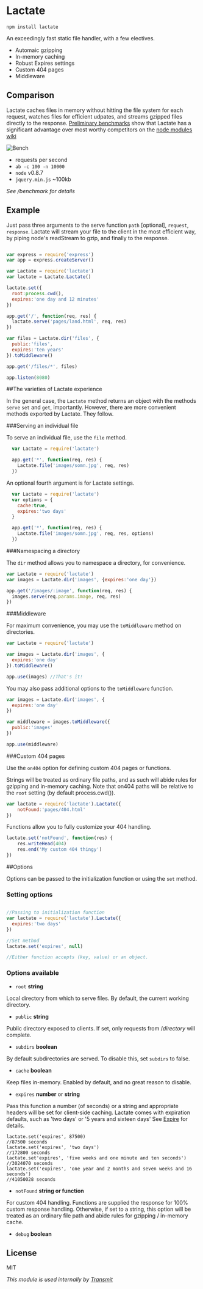 # Lactate

`npm install lactate`

An exceedingly fast static file handler, with a few electives.

* Automaic gzipping
* In-memory caching
* Robust Expires settings
* Custom 404 pages
* Middleware

## Comparison

Lactate caches files in memory without hitting the file system for each request, watches files for efficient udpates, and streams gzipped files directly to the response.  [Preliminary benchmarks](https://github.com/Weltschmerz/Lactate/blob/master/benchmark/new/results.md) show that Lactate has a significant advantage over  most worthy competitors on the [node modules wiki](https://github.com/joyent/node/wiki/Modules#wiki-web-frameworks-static)

![Bench](http://i.imgur.com/b3xJU.jpg)

* requests per second
* `ab -c 100 -n 10000`
* `node` v0.8.7
* `jquery.min.js` ~100kb

*See /benchmark for details*

## Example

Just pass three arguments to the serve function `path` [optional], `request`, `response`. Lactate will stream your file to the client in the most efficient way, by piping node's readStream to gzip, and finally to the response.

```js

var express = require('express')
var app = express.createServer()

var Lactate = require('lactate')
var lactate = Lactate.Lactate()

lactate.set({
  root:process.cwd(),
  expires:'one day and 12 minutes'
})

app.get('/', function(req, res) {
  lactate.serve('pages/land.html', req, res)
})

var files = Lactate.dir('files', {
  public:'files',
  expires:'ten years'
}).toMiddleware()

app.get('/files/*', files)

app.listen(8080)

```

##The varieties of Lactate experience

In the general case, the `Lactate` method returns an object with the methods `serve` `set` and `get`, importantly. However, there are more convenient methods exported by Lactate. They follow.

###Serving an individual file

To serve an individual file, use the `file` method.

```js
  var Lactate = require('lactate')

  app.get('*', function(req, res) {
    Lactate.file('images/somn.jpg', req, res)
  })
```

An optional fourth argument is for Lactate settings.

```js
  var Lactate = require('lactate')
  var options = {
    cache:true,
    expires:'two days'
  }

  app.get('*', function(req, res) {
    Lactate.file('images/somn.jpg', req, res, options)
  })
```

###Namespacing a directory

The `dir` method allows you to namespace a directory, for convenience.

```js
var Lactate = require('lactate')
var images = Lactate.dir('images', {expires:'one day'})

app.get('/images/:image', function(req, res) {
  images.serve(req.params.image, req, res)
})
```

###Middleware

For maximum convenience, you may use the `toMiddleware` method on directories.

```js
var Lactate = require('lactate')

var images = Lactate.dir('images', {
  expires:'one day'
}).toMiddleware()

app.use(images) //That's it!
```

You may also pass additional options to the `toMiddleware` function.

```js
var images = Lactate.dir('images', {
  expires:'one day'
})

var middleware = images.toMiddleware({
  public:'images'
})

app.use(middleware)
```

###Custom 404 pages

Use the `on404` option for defining custom 404 pages or functions.

Strings will be treated as ordinary file paths, and as such will abide rules for gzipping and in-memory caching. Note that on404 paths will be relative to the `root` setting (by default process.cwd()).

```js
var lactate = require('lactate').Lactate({
    notFound:'pages/404.html'
})
```

Functions allow you to fully customize your 404 handling.

```js
lactate.set('notFound', function(res) {
    res.writeHead(404)
    res.end('My custom 404 thingy')
})
```

##Options

Options can be passed to the initialization function or using the `set` method.

### Setting options

```js

//Passing to initialization function
var lactate = require('lactate').Lactate({
  expires:'two days'
})

//Set method
lactate.set('expires', null)

//Either function accepts (key, value) or an object.

```

### Options available

+ `root` **string**

Local directory from which to serve files. By default, the current working directory.

+ `public` **string**

Public directory exposed to clients. If set, only requests from /*directory* will complete.

+ `subdirs` **boolean**

By default subdirectories are served. To disable this, set `subdirs` to false.

+ `cache` **boolean**

Keep files in-memory. Enabled by default, and no great reason to disable.

+ `expires` **number** or **string**

Pass this function a number (of seconds) or a string and appropriate headers will be set for client-side caching. Lactate comes with expiration defaults, such as 'two days' or '5 years and sixteen days' See [Expire](https://github.com/Weltschmerz/Expire) for details.

```code
lactate.set('expires', 87500)
//87500 seconds
lactate.set('expires', 'two days')
//172800 seconds
lactate.set'expires', 'five weeks and one minute and ten seconds')
//3024070 seconds
lactate.set('expires', 'one year and 2 months and seven weeks and 16 seconds')
//41050028 seconds

```

+ `notFound` **string or function**

For custom 404 handling. Functions are supplied the response for 100% custom response handling. Otherwise, if set to a string, this option will be treated as an ordinary file path and abide rules for gzipping / in-memory cache.

+ `debug` **boolean**

## License

MIT

*This module is used internally by [Transmit](https://github.com/Weltschmerz/Transmit)*
